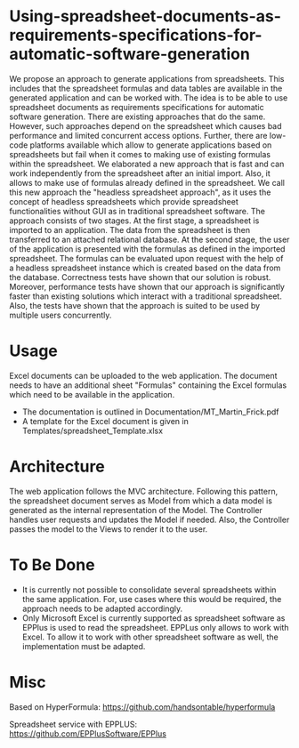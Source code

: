 # Using-spreadsheet-documents-as-requirements-specifications-for-automatic-software-generation
We propose an approach to generate applications from spreadsheets. This includes that the spreadsheet formulas and data tables are available in the generated application and can be worked with. The idea is to be able to use spreadsheet documents as requirements specifications for automatic software generation. There are existing approaches that do the same. However, such approaches depend on the spreadsheet which causes bad performance and limited concurrent access options. Further, there are low-code platforms available which allow to generate applications based on spreadsheets but fail when it comes to making use of existing formulas within the spreadsheet. We elaborated a new approach that is fast and can work independently from the spreadsheet after an initial import. Also, it allows to make use of formulas already defined in the spreadsheet. We call this new approach the "headless spreadsheet approach", as it uses the concept of headless spreadsheets which provide spreadsheet functionalities without GUI as in traditional spreadsheet
software. The approach consists of two stages. At the first stage, a spreadsheet is imported to an application. The data from the spreadsheet is then transferred to an attached relational database. At the second stage, the user of the application is presented with the formulas as defined in the imported spreadsheet. The formulas can be evaluated upon request with the help of a headless spreadsheet instance which is
created based on the data from the database. Correctness tests have shown that our solution is robust. Moreover, performance tests have shown that our approach is significantly faster than existing solutions which interact with a traditional spreadsheet. Also, the tests have shown that the approach is suited to be used by multiple users concurrently.

# Usage
Excel documents can be uploaded to the web application. The document needs to have an additional sheet "Formulas" containing the Excel formulas which need to be available in the application.
* The documentation is outlined in Documentation/MT_Martin_Frick.pdf
* A template for the Excel document is given in Templates/spreadsheet_Template.xlsx 

# Architecture
The web application follows the MVC architecture. Following this pattern, the spreadsheet document serves as Model from which a data model is generated as the internal representation of the Model. The Controller handles user requests and updates the Model if needed. Also, the Controller passes the model to the Views to render it to the user.
 
 # To Be Done
 * It is currently not possible to consolidate several spreadsheets within the same application. For, use cases where this would be required, the approach needs to be adapted accordingly.
 * Only Microsoft Excel is currently supported as spreadsheet software as EPPlus is used to read the spreadsheet. EPPLus only allows to work with Excel. To allow it to work with other spreadsheet software as well, the implementation must be adapted.

# Misc

Based on HyperFormula:
https://github.com/handsontable/hyperformula

Spreadsheet service with EPPLUS:
https://github.com/EPPlusSoftware/EPPlus
